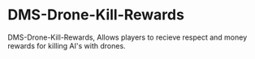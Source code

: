 # DMS-Drone-Kill-Rewards
DMS-Drone-Kill-Rewards, Allows players to recieve respect and money rewards for killing AI's with drones. 
